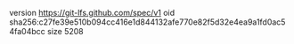 version https://git-lfs.github.com/spec/v1
oid sha256:c27fe39e510b094cc416e1d844132afe770e82f5d32e4ea9a1fd0ac54fa04bcc
size 5208
